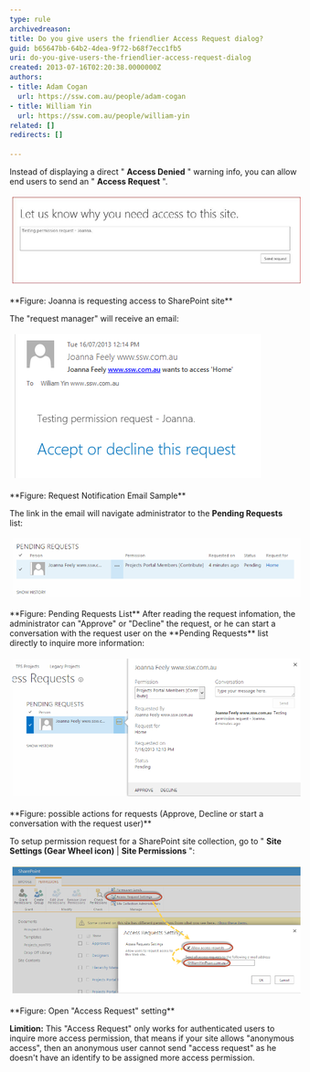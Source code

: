 ```yaml
---
type: rule
archivedreason: 
title: Do you give users the friendlier Access Request dialog?
guid: b65647bb-64b2-4dea-9f72-b68f7ecc1fb5
uri: do-you-give-users-the-friendlier-access-request-dialog
created: 2013-07-16T02:20:38.0000000Z
authors:
- title: Adam Cogan
  url: https://ssw.com.au/people/adam-cogan
- title: William Yin
  url: https://ssw.com.au/people/william-yin
related: []
redirects: []

---
```


Instead of displaying a direct " **Access Denied** " warning info, you can allow end users to send an " **Access Request** ".
<dl class="ssw15-rteElement-ImageArea"><img alt="PermissionRequest.jpg" src="PermissionRequest.jpg" style="margin:5px;width:650px;"></dl> **Figure: Joanna is requesting access to SharePoint site** 

<!--endintro-->

The "request manager" will receive an email:
<dl class="ssw15-rteElement-ImageArea"><img alt="RequestNotificationEmail.png" src="637cf8_RequestNotificationEmail.png" style="margin:5px;"></dl> **Figure: Request Notification Email Sample** <dl class="ssw15-rteElement-ImageArea">The link in the email will navigate administrator to the  <strong>Pending Requests</strong> list:</dl><dl class="ssw15-rteElement-ImageArea"><img alt="LinkToPendingRequestsList.png" src="LinkToPendingRequestsList.png" style="margin:5px;width:650px;"></dl> **Figure: Pending Requests List** 
After reading the request infomation, the administrator can "Approve" or "Decline" the request, or he can start a conversation with the request user on the  **Pending Requests** list directly to inquire more information:
<dl class="ssw15-rteElement-ImageArea"><img alt="StartAConversatioinOnPendingList.png" src="StartAConversatioinOnPendingList.png" style="margin:5px;width:650px;"></dl> **Figure: possible actions for requests (Approve, Decline or start a conversation with the request user)** 


To setup permission request for a SharePoint site collection, go to " **Site Settings (Gear Wheel icon)** |  **Site Permissions** ":
<dl class="ssw15-rteElement-ImageArea"><img alt="SetupPermissionRequest.png" src="SetupPermissionRequest.png" style="margin:5px;width:650px;"></dl> **Figure: Open "Access Request" setting** 


**Limition:** 
This "Access Request" only works for authenticated users to inquire more access permission, that means if your site allows "anonymous access", then an anonymous user cannot send "access request" as he doesn't have an identify to be assigned more access permission.

